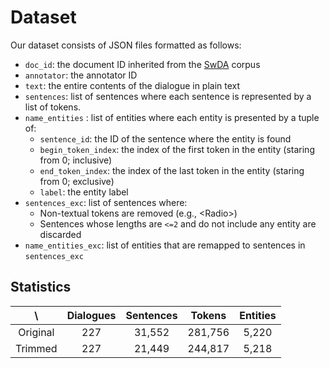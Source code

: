 # Dataset

Our dataset consists of JSON files formatted as follows:

* `doc_id`: the document ID inherited from the [SwDA](https://github.com/cgpotts/swda) corpus
* `annotator`: the annotator ID
* `text`: the entire contents of the dialogue in plain text
* `sentences`: list of sentences where each sentence is represented by a list of tokens.
* `name_entities` : list of entities where each entity is presented by a tuple of:
  * `sentence_id`: the ID of the sentence where the entity is found
  * `begin_token_index`: the index of the first token in the entity (staring from 0; inclusive)
  * `end_token_index`: the index of the last token in the entity (staring from 0; exclusive)
  * `label`: the entity label
* `sentences_exc`: list of sentences where:
  * Non-textual tokens are removed (e.g., \<Radio>)
  * Sentences whose lengths are  `<=2` and do not include any entity are discarded
* `name_entities_exc`: list of entities that are remapped to sentences in `sentences_exc`


## Statistics

 \ | Dialogues | Sentences  | Tokens | Entities |
|:---:|:---:|:---:|:---:|:---:|
Original | 227 | 31,552 | 281,756 | 5,220 |
Trimmed  | 227  | 21,449 | 244,817 | 5,218 |
